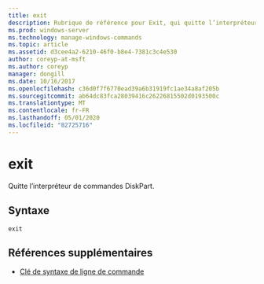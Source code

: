 ```yaml
---
title: exit
description: Rubrique de référence pour Exit, qui quitte l’interpréteur de commandes DiskPart.
ms.prod: windows-server
ms.technology: manage-windows-commands
ms.topic: article
ms.assetid: d3cee4a2-6210-46f0-b8e4-7381c3c4e530
author: coreyp-at-msft
ms.author: coreyp
manager: dongill
ms.date: 10/16/2017
ms.openlocfilehash: c36d0f7f6770ead39a6b31919fc1ae34a8af205b
ms.sourcegitcommit: ab64dc83fca28039416c26226815502d0193500c
ms.translationtype: MT
ms.contentlocale: fr-FR
ms.lasthandoff: 05/01/2020
ms.locfileid: "82725716"
---
```

# <a name="exit"></a>exit

Quitte l’interpréteur de commandes DiskPart.

## <a name="syntax"></a>Syntaxe

```
exit
```

## <a name="additional-references"></a>Références supplémentaires

- [Clé de syntaxe de ligne de commande](command-line-syntax-key.md)

